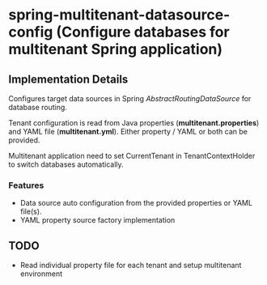 # spring-multitenant-datasource-config (Configure databases for multitenant Spring application)

## Implementation Details
Configures target data sources in Spring _AbstractRoutingDataSource_ for database routing.

Tenant configuration is read from Java properties (__multitenant.properties__) and YAML file (**multitenant.yml**).
Either property / YAML or both can be provided.

Multitenant application need to set CurrentTenant in TenantContextHolder to switch databases automatically.


### Features
- Data source auto configuration from the provided properties or YAML file(s).
- YAML property source factory implementation


## TODO
- Read individual property file for each tenant and setup multitenant environment 

